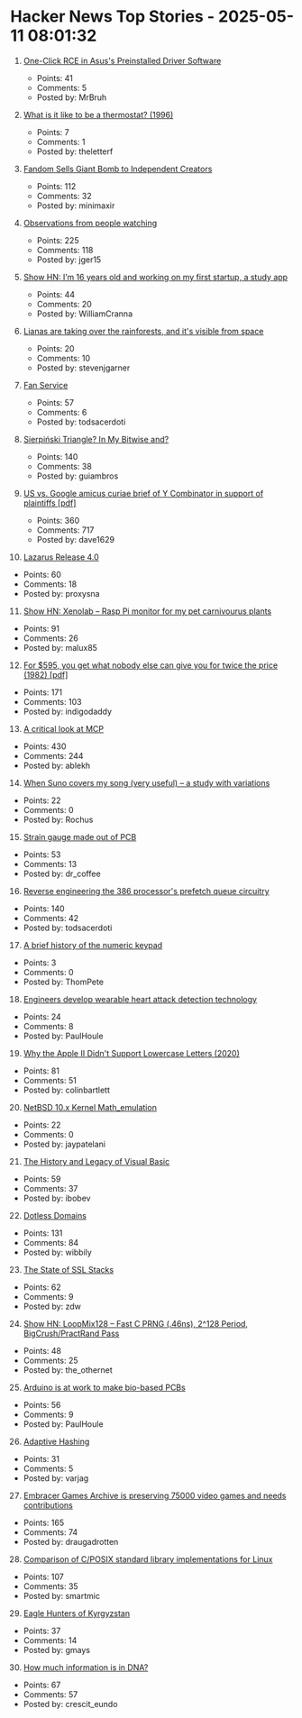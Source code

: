 # Hacker News Top Stories - 2025-05-11 08:01:32

1. [One-Click RCE in Asus's Preinstalled Driver Software](https://mrbruh.com/asusdriverhub/)
   - Points: 41
   - Comments: 5
   - Posted by: MrBruh

2. [What is it like to be a thermostat? (1996)](https://www.organism.earth/library/document/what-is-it-like-to-be-a-thermostat)
   - Points: 7
   - Comments: 1
   - Posted by: theletterf

3. [Fandom Sells Giant Bomb to Independent Creators](https://about.fandom.com/news/fandom-sells-giant-bomb-to-independent-creators)
   - Points: 112
   - Comments: 32
   - Posted by: minimaxir

4. [Observations from people watching](https://skincontact.substack.com/p/21-observations-from-people-watching)
   - Points: 225
   - Comments: 118
   - Posted by: jger15

5. [Show HN: I’m 16 years old and working on my first startup, a study app](https://www.notiv.app/)
   - Points: 44
   - Comments: 20
   - Posted by: WilliamCranna

6. [Lianas are taking over the rainforests, and it's visible from space](https://phys.org/news/2025-05-lianas-rainforests-visible-space.html)
   - Points: 20
   - Comments: 10
   - Posted by: stevenjgarner

7. [Fan Service](https://flak.tedunangst.com/post/fan-service)
   - Points: 57
   - Comments: 6
   - Posted by: todsacerdoti

8. [Sierpiński Triangle? In My Bitwise and?](https://lcamtuf.substack.com/p/sierpinski-triangle-in-my-bitwise)
   - Points: 140
   - Comments: 38
   - Posted by: guiambros

9. [US vs. Google amicus curiae brief of Y Combinator in support of plaintiffs [pdf]](https://storage.courtlistener.com/recap/gov.uscourts.dcd.223205/gov.uscourts.dcd.223205.1300.1.pdf)
   - Points: 360
   - Comments: 717
   - Posted by: dave1629

10. [Lazarus Release 4.0](https://forum.lazarus.freepascal.org/index.php?topic=71050.0)
   - Points: 60
   - Comments: 18
   - Posted by: proxysna

11. [Show HN: Xenolab – Rasp Pi monitor for my pet carnivourus plants](https://github.com/blackrabbit17/xenolab)
   - Points: 91
   - Comments: 26
   - Posted by: malux85

12. [For $595, you get what nobody else can give you for twice the price (1982) [pdf]](https://s3data.computerhistory.org/brochures/commodore.commodore64.1982.102646264.pdf)
   - Points: 171
   - Comments: 103
   - Posted by: indigodaddy

13. [A critical look at MCP](https://raz.sh/blog/2025-05-02_a_critical_look_at_mcp)
   - Points: 430
   - Comments: 244
   - Posted by: ablekh

14. [When Suno covers my song (very useful) – a study with variations](http://rochus-keller.ch/?p=1350)
   - Points: 22
   - Comments: 0
   - Posted by: Rochus

15. [Strain gauge made out of PCB](https://github.com/vapetrov/PCB_strain_gauge)
   - Points: 53
   - Comments: 13
   - Posted by: dr_coffee

16. [Reverse engineering the 386 processor's prefetch queue circuitry](http://www.righto.com/2025/05/386-prefetch-circuitry-reverse-engineered.html)
   - Points: 140
   - Comments: 42
   - Posted by: todsacerdoti

17. [A brief history of the numeric keypad](https://www.doc.cc/articles/a-brief-history-of-the-numeric-keypad)
   - Points: 3
   - Comments: 0
   - Posted by: ThomPete

18. [Engineers develop wearable heart attack detection technology](https://medicalxpress.com/news/2025-04-wearable-heart-technology.html)
   - Points: 24
   - Comments: 8
   - Posted by: PaulHoule

19. [Why the Apple II Didn't Support Lowercase Letters (2020)](https://www.vintagecomputing.com/index.php/archives/2833/why-the-apple-ii-didnt-support-lowercase-letters)
   - Points: 81
   - Comments: 51
   - Posted by: colinbartlett

20. [NetBSD 10.x Kernel Math_emulation](https://mezzantrop.wordpress.com/2025/02/04/netbsd-10-x-kernel-math_emulation/)
   - Points: 22
   - Comments: 0
   - Posted by: jaypatelani

21. [The History and Legacy of Visual Basic](https://retool.com/visual-basic)
   - Points: 59
   - Comments: 37
   - Posted by: ibobev

22. [Dotless Domains](https://lab.avl.la/dotless/)
   - Points: 131
   - Comments: 84
   - Posted by: wibbily

23. [The State of SSL Stacks](https://www.haproxy.com/blog/state-of-ssl-stacks)
   - Points: 62
   - Comments: 9
   - Posted by: zdw

24. [Show HN: LoopMix128 – Fast C PRNG (.46ns), 2^128 Period, BigCrush/PractRand Pass](https://github.com/danielcota/LoopMix128)
   - Points: 48
   - Comments: 25
   - Posted by: the_othernet

25. [Arduino is at work to make bio-based PCBs](https://blog.arduino.cc/2025/04/22/arduino-is-at-work-to-make-bio-based-pcbs/)
   - Points: 56
   - Comments: 9
   - Posted by: PaulHoule

26. [Adaptive Hashing](https://quotenil.com/adaptive-hashing.html)
   - Points: 31
   - Comments: 5
   - Posted by: varjag

27. [Embracer Games Archive is preserving 75000 video games and needs contributions](https://embracergamesarchive.com/)
   - Points: 165
   - Comments: 74
   - Posted by: draugadrotten

28. [Comparison of C/POSIX standard library implementations for Linux](https://www.etalabs.net/compare_libcs.html)
   - Points: 107
   - Comments: 35
   - Posted by: smartmic

29. [Eagle Hunters of Kyrgyzstan](https://magazine.atavist.com/the-eagle-hunters-of-kyrgyzstan-world-nomad-games/)
   - Points: 37
   - Comments: 14
   - Posted by: gmays

30. [How much information is in DNA?](https://dynomight.substack.com/p/dna)
   - Points: 67
   - Comments: 57
   - Posted by: crescit_eundo

